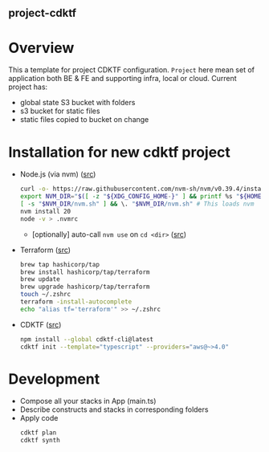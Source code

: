 project-cdktf
---

# Overview

This a template for project CDKTF configuration. `Project` here mean set of application both BE & FE and supporting infra, local or cloud. Current project has:
- global state S3 bucket with folders
- s3 bucket for static files
- static files copied to bucket on change

# Installation for new cdktf project

- Node.js (via nvm) ([src](https://github.com/nvm-sh/nvm#installing-and-updating))
    ```bash 
    curl -o- https://raw.githubusercontent.com/nvm-sh/nvm/v0.39.4/install.sh | bash
    export NVM_DIR="$([ -z "${XDG_CONFIG_HOME-}" ] && printf %s "${HOME}/.nvm" || printf %s "${XDG_CONFIG_HOME}/nvm")"
    [ -s "$NVM_DIR/nvm.sh" ] && \. "$NVM_DIR/nvm.sh" # This loads nvm
    nvm install 20
    node -v > .nvmrc
    ```
  - [optionally] auto-call `nvm use` on `cd <dir>` ([src](https://github.com/nvm-sh/nvm#zsh))

- Terraform ([src](https://developer.hashicorp.com/terraform/tutorials/aws-get-started/install-cli))
    ```bash
    brew tap hashicorp/tap
    brew install hashicorp/tap/terraform
    brew update
    brew upgrade hashicorp/tap/terraform
    touch ~/.zshrc
    terraform -install-autocomplete
    echo "alias tf='terraform'" >> ~/.zshrc
    ```
- CDKTF ([src](https://developer.hashicorp.com/terraform/tutorials/cdktf/cdktf-install#install-cdktf))
    ```bash
    npm install --global cdktf-cli@latest
    cdktf init --template="typescript" --providers="aws@~>4.0"
    ```
  
# Development

- Compose all your stacks in App (main.ts)
- Describe constructs and stacks in corresponding folders
- Apply code
  ```bash
  cdktf plan
  cdktf synth
  ```
